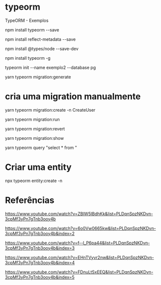 # typeorm
TypeORM - Exemplos

npm install typeorm --save

npm install reflect-metadata --save

npm install @types/node --save-dev

npm install typeorm -g

typeorm init --name exemplo2 --database pg

yarn typeorm migration:generate
# cria uma migration manualmente

yarn typeorm migration:create -n CreateUser

yarn typeorm migration:run

yarn typeorm migration:revert

yarn typeorm migration:show

yarn typeorm query "select * from <tabela>"

# Criar uma entity

npx typeorm entity:create -n <entity>

Referências
===========
https://www.youtube.com/watch?v=ZBlW5IBdhKk&list=PLDqnSpzNKDvn-3cpMf3yPn7gTnb3ooy4b

https://www.youtube.com/watch?v=6o0Vw0665kw&list=PLDqnSpzNKDvn-3cpMf3yPn7gTnb3ooy4b&index=2

https://www.youtube.com/watch?v=f--l_P6pa44&list=PLDqnSpzNKDvn-3cpMf3yPn7gTnb3ooy4b&index=3

https://www.youtube.com/watch?v=EHnTVyvr2nw&list=PLDqnSpzNKDvn-3cpMf3yPn7gTnb3ooy4b&index=4

https://www.youtube.com/watch?v=FDnuLtSxEEQ&list=PLDqnSpzNKDvn-3cpMf3yPn7gTnb3ooy4b&index=5
